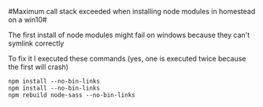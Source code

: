 #Maximum call stack exceeded when installing node modules in homestead on a win10#

The first install of node modules might fail on windows because they can't symlink correctly

To fix it I executed these commands (yes, one is executed twice because the first will crash)

```
npm install --no-bin-links
npm install --no-bin-links
npm rebuild node-sass --no-bin-links
```

